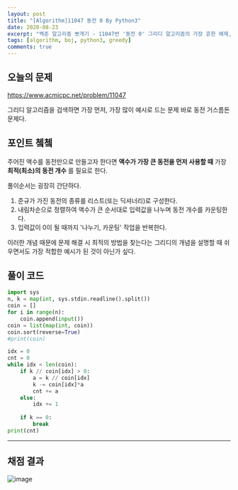 ```yaml
---
layout: post
title: "[Algorithm]11047 동전 0 By Python3"
date: 2020-08-23
excerpt: "백준 알고리즘 뽀개기 - 11047번 '동전 0' 그리디 알고리즘의 가장 흔한 예제, 동전 거스름돈 문제!"
tags: [algorithm, boj, python3, greedy]
comments: true
---
```

## 오늘의 문제
<https://www.acmicpc.net/problem/11047>


그리디 알고리즘을 검색하면 가장 먼저, 가장 많이 예시로 드는 문제
바로 동전 거스름돈 문제다.  

## 포인트 쳌쳌
주어진 액수를 동전만으로 만들고자 한다면 __액수가 가장 큰 동전을 먼저 사용할 때__ 가장 __최적(최소)의 동전 개수__ 를 필요로 한다.  

풀이순서는 굉장히 간단하다.

1. 준규가 가진 동전의 종류를 리스트(또는 딕셔너리)로 구성한다. 
2. 내림차순으로 정렬하여 액수가 큰 순서대로 입력값을 나누며 동전 개수를 카운팅한다.
3. 입력값이 0이 될 때까지 '나누기, 카운팅' 작업을 반복한다.

이러한 개념 때문에 문제 해결 시 최적의 방법을 찾는다는 그리디의 개념을 설명할 때 쉬우면서도 가장 적합한 예시가 된 것이 아닌가 싶다.   

## 풀이 코드 
```python
import sys
n, k = map(int, sys.stdin.readline().split())
coin = []
for i in range(n):
    coin.append(input())
coin = list(map(int, coin))
coin.sort(reverse=True)
#print(coin)

idx = 0
cnt = 0
while idx < len(coin):
    if k // coin[idx] > 0:
        a = k // coin[idx]
        k -= coin[idx]*a
        cnt += a
    else:
        idx += 1
    
    if k == 0:
        break
print(cnt)

```

---

## 채점 결과

![image](https://user-images.githubusercontent.com/41335539/91183801-dbc33b80-e726-11ea-8afe-2ece358ed88a.png)
